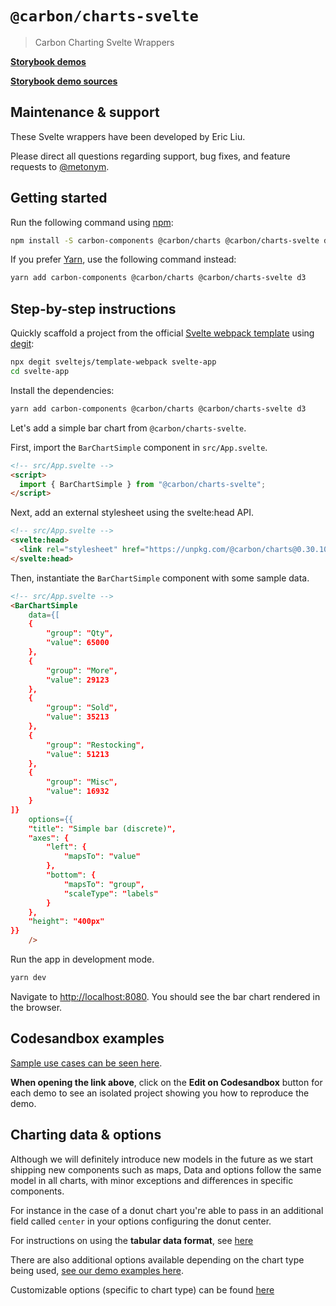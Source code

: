 # `@carbon/charts-svelte`

> Carbon Charting Svelte Wrappers

**[Storybook demos](https://carbon-design-system.github.io/carbon-charts/svelte)**

**[Storybook demo sources](https://github.com/carbon-design-system/carbon-charts/tree/master/packages/core/demo/data)**

## Maintenance & support
These Svelte wrappers have been developed by Eric Liu.

Please direct all questions regarding support, bug fixes, and feature requests to [@metonym](https://github.com/metonym).

## Getting started
Run the following command using [npm](https://www.npmjs.com/):

```bash
npm install -S carbon-components @carbon/charts @carbon/charts-svelte d3
```

If you prefer [Yarn](https://yarnpkg.com/en/), use the following command
instead:

```bash
yarn add carbon-components @carbon/charts @carbon/charts-svelte d3
```

## Step-by-step instructions

Quickly scaffold a project from the official [Svelte webpack template](https://github.com/sveltejs/template-webpack) using [degit](https://github.com/Rich-Harris/degit):

```bash
npx degit sveltejs/template-webpack svelte-app
cd svelte-app
```

Install the dependencies:

```bash
yarn add carbon-components @carbon/charts @carbon/charts-svelte d3
```

Let's add a simple bar chart from `@carbon/charts-svelte`.

First, import the `BarChartSimple` component in `src/App.svelte`.

```html
<!-- src/App.svelte -->
<script>
  import { BarChartSimple } from "@carbon/charts-svelte";
</script>
```

Next, add an external stylesheet using the svelte:head API.

```html
<!-- src/App.svelte -->
<svelte:head>
  <link rel="stylesheet" href="https://unpkg.com/@carbon/charts@0.30.10/styles.min.css" />
</svelte:head>
```

Then, instantiate the `BarChartSimple` component with some sample data. 

```html
<!-- src/App.svelte -->
<BarChartSimple
	data={[
	{
		"group": "Qty",
		"value": 65000
	},
	{
		"group": "More",
		"value": 29123
	},
	{
		"group": "Sold",
		"value": 35213
	},
	{
		"group": "Restocking",
		"value": 51213
	},
	{
		"group": "Misc",
		"value": 16932
	}
]}
	options={{
	"title": "Simple bar (discrete)",
	"axes": {
		"left": {
			"mapsTo": "value"
		},
		"bottom": {
			"mapsTo": "group",
			"scaleType": "labels"
		}
	},
	"height": "400px"
}}
	/>
```

Run the app in development mode.

```bash
yarn dev
```

Navigate to [http://localhost:8080](http://localhost:8080). You should see the bar chart rendered in the browser.

## Codesandbox examples
[Sample use cases can be seen here](https://carbon-design-system.github.io/carbon-charts/svelte).

**When opening the link above**, click on the **Edit on Codesandbox** button for each demo to see an isolated project showing you how to reproduce the demo.

## Charting data & options
Although we will definitely introduce new models in the future as we start shipping new components such as maps, Data and options follow the same model in all charts, with minor exceptions and differences in specific components.

For instance in the case of a donut chart you're able to pass in an additional field called `center` in your options configuring the donut center.

For instructions on using the **tabular data format**, see [here](https://carbon-design-system.github.io/carbon-charts/?path=/story/tutorials--tabular-data-format)

There are also additional options available depending on the chart type being used, [see our demo examples here](https://github.com/carbon-design-system/carbon-charts/tree/master/packages/core/demo/data).

Customizable options (specific to chart type) can be found [here](https://carbon-design-system.github.io/carbon-charts/documentation/modules/_interfaces_charts_.html)
